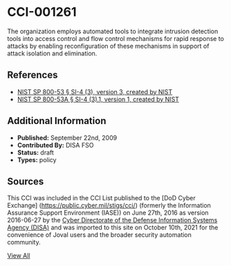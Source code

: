 # CCI-001261

The organization employs automated tools to integrate intrusion detection tools into access control and flow control mechanisms for rapid response to attacks by enabling reconfiguration of these mechanisms in support of attack isolation and elimination.

## References ##

* [NIST SP 800-53 § SI-4 (3), version 3, created by NIST](http://csrc.nist.gov/publications/PubsSPs.html)
* [NIST SP 800-53A § SI-4 (3).1, version 1, created by NIST](http://csrc.nist.gov/publications/PubsSPs.html)


## Additional Information ##

* **Published:** September 22nd, 2009
* **Contributed By:** DISA FSO
* **Status:** draft
* **Types:** policy

## Sources ##

This CCI was included in the CCI List published to the [DoD Cyber Exchange]
(https://public.cyber.mil/stigs/cci/) (formerly the Information Assurance Support Environment
(IASE)) on June 27th, 2016 as version 2016-06-27 by the [Cyber Directorate of the Defense 
Information Systems Agency (DISA)](https://public.cyber.mil/about-cyber/) and was imported to 
this site on October 10th, 2021 for the convenience of Joval users and the broader security automation community.

[View All](../README.md)
